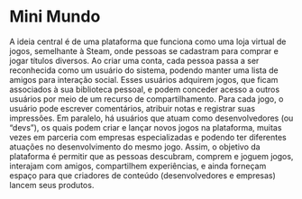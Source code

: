 # Mini Mundo

A ideia central é de uma plataforma que funciona como uma loja virtual de jogos, semelhante à Steam, onde pessoas se cadastram para comprar e jogar títulos diversos. Ao criar uma conta, cada pessoa passa a ser reconhecida como um usuário do sistema, podendo manter uma lista de amigos para interação social. Esses usuários adquirem jogos, que ficam associados à sua biblioteca pessoal, e podem conceder acesso a outros usuários por meio de um recurso de compartilhamento. Para cada jogo, o usuário pode escrever comentários, atribuir notas e registrar suas impressões. Em paralelo, há usuários que atuam como desenvolvedores (ou “devs”), os quais podem criar e lançar novos jogos na plataforma, muitas vezes em parceria com empresas especializadas e podendo ter diferentes atuações no desenvolvimento do mesmo jogo. Assim, o objetivo da plataforma é permitir que as pessoas descubram, comprem e joguem jogos, interajam com amigos, compartilhem experiências, e ainda forneçam espaço para que criadores de conteúdo (desenvolvedores e empresas) lancem seus produtos.
